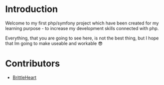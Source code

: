 # Introduction

Welcome to my first php/symfony project which have been created for my learning purpose - to increase my development skills connected with php.

Everything, that you are going to see here, is not the best thing, but I hope that Im going to make useable and workable 😎


# Contributors

- [BrittleHeart](htttps://git)